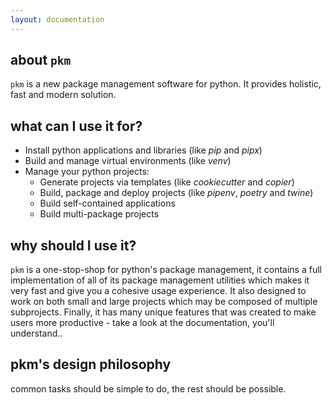 ```yaml
---
layout: documentation
---
```


## about `pkm`

`pkm` is a new package management software for python. It provides holistic, fast and modern solution.

## what can I use it for?

- Install python applications and libraries (like <i cmd>pip</i> and <i cmd>pipx</i>)
- Build and manage virtual environments (like <i cmd>venv</i>)
- Manage your python projects:
    - Generate projects via templates (like <i cmd>cookiecutter</i> and <i cmd>copier</i>)
    - Build, package and deploy projects (like <i cmd>pipenv</i>, <i cmd>poetry</i> and <i cmd>twine</i>)
    - Build self-contained applications
    - Build multi-package projects

## why should I use it?

`pkm` is a one-stop-shop for python's package management, it contains a full implementation of all of its package management
utilities which makes it very fast and give you a cohesive usage experience. It also designed to work on both small and
large projects which may be composed of multiple subprojects. Finally, it has many unique features that was created to
make users more productive - take a look at the documentation, you'll understand..

## pkm's design philosophy
common tasks should be simple to do, the rest should be possible.

 
  
    
 